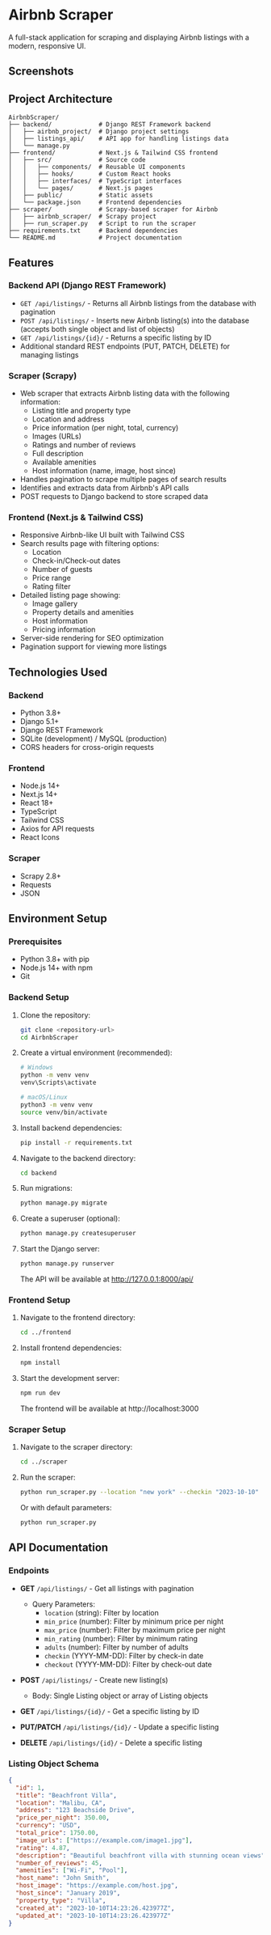 # Airbnb Scraper

A full-stack application for scraping and displaying Airbnb listings with a modern, responsive UI.

## Screenshots

## Project Architecture

```
AirbnbScraper/
├── backend/             # Django REST Framework backend
│   ├── airbnb_project/  # Django project settings
│   ├── listings_api/    # API app for handling listings data
│   └── manage.py
├── frontend/            # Next.js & Tailwind CSS frontend
│   ├── src/             # Source code
│   │   ├── components/  # Reusable UI components
│   │   ├── hooks/       # Custom React hooks
│   │   ├── interfaces/  # TypeScript interfaces
│   │   └── pages/       # Next.js pages
│   ├── public/          # Static assets
│   └── package.json     # Frontend dependencies
├── scraper/             # Scrapy-based scraper for Airbnb
│   ├── airbnb_scraper/  # Scrapy project
│   ├── run_scraper.py   # Script to run the scraper
├── requirements.txt     # Backend dependencies
└── README.md            # Project documentation
```

## Features

### Backend API (Django REST Framework)
- `GET /api/listings/` - Returns all Airbnb listings from the database with pagination
- `POST /api/listings/` - Inserts new Airbnb listing(s) into the database (accepts both single object and list of objects)
- `GET /api/listings/{id}/` - Returns a specific listing by ID
- Additional standard REST endpoints (PUT, PATCH, DELETE) for managing listings

### Scraper (Scrapy)
- Web scraper that extracts Airbnb listing data with the following information:
  - Listing title and property type
  - Location and address
  - Price information (per night, total, currency)
  - Images (URLs)
  - Ratings and number of reviews
  - Full description
  - Available amenities
  - Host information (name, image, host since)
- Handles pagination to scrape multiple pages of search results
- Identifies and extracts data from Airbnb's API calls
- POST requests to Django backend to store scraped data

### Frontend (Next.js & Tailwind CSS)
- Responsive Airbnb-like UI built with Tailwind CSS
- Search results page with filtering options:
  - Location
  - Check-in/Check-out dates
  - Number of guests
  - Price range
  - Rating filter
- Detailed listing page showing:
  - Image gallery
  - Property details and amenities
  - Host information
  - Pricing information
- Server-side rendering for SEO optimization
- Pagination support for viewing more listings

## Technologies Used

### Backend
- Python 3.8+
- Django 5.1+
- Django REST Framework
- SQLite (development) / MySQL (production)
- CORS headers for cross-origin requests

### Frontend
- Node.js 14+
- Next.js 14+
- React 18+
- TypeScript
- Tailwind CSS
- Axios for API requests
- React Icons

### Scraper
- Scrapy 2.8+
- Requests
- JSON

## Environment Setup

### Prerequisites
- Python 3.8+ with pip
- Node.js 14+ with npm
- Git

### Backend Setup

1. Clone the repository:
   ```bash
   git clone <repository-url>
   cd AirbnbScraper
   ```

2. Create a virtual environment (recommended):
   ```bash
   # Windows
   python -m venv venv
   venv\Scripts\activate

   # macOS/Linux
   python3 -m venv venv
   source venv/bin/activate
   ```

3. Install backend dependencies:
   ```bash
   pip install -r requirements.txt
   ```

4. Navigate to the backend directory:
   ```bash
   cd backend
   ```

5. Run migrations:
   ```bash
   python manage.py migrate
   ```

6. Create a superuser (optional):
   ```bash
   python manage.py createsuperuser
   ```

7. Start the Django server:
   ```bash
   python manage.py runserver
   ```
   
   The API will be available at http://127.0.0.1:8000/api/

### Frontend Setup

1. Navigate to the frontend directory:
   ```bash
   cd ../frontend
   ```

2. Install frontend dependencies:
   ```bash
   npm install
   ```

3. Start the development server:
   ```bash
   npm run dev
   ```

   The frontend will be available at http://localhost:3000

### Scraper Setup

1. Navigate to the scraper directory:
   ```bash
   cd ../scraper
   ```

2. Run the scraper:
   ```bash
   python run_scraper.py --location "new york" --checkin "2023-10-10" --checkout "2023-10-15" --adults 2
   ```

   Or with default parameters:
   ```bash
   python run_scraper.py
   ```

## API Documentation

### Endpoints

- **GET** `/api/listings/` - Get all listings with pagination
  - Query Parameters:
    - `location` (string): Filter by location
    - `min_price` (number): Filter by minimum price per night
    - `max_price` (number): Filter by maximum price per night
    - `min_rating` (number): Filter by minimum rating
    - `adults` (number): Filter by number of adults
    - `checkin` (YYYY-MM-DD): Filter by check-in date
    - `checkout` (YYYY-MM-DD): Filter by check-out date

- **POST** `/api/listings/` - Create new listing(s)
  - Body: Single Listing object or array of Listing objects

- **GET** `/api/listings/{id}/` - Get a specific listing by ID

- **PUT/PATCH** `/api/listings/{id}/` - Update a specific listing

- **DELETE** `/api/listings/{id}/` - Delete a specific listing

### Listing Object Schema

```json
{
  "id": 1,
  "title": "Beachfront Villa",
  "location": "Malibu, CA",
  "address": "123 Beachside Drive",
  "price_per_night": 350.00,
  "currency": "USD",
  "total_price": 1750.00,
  "image_urls": ["https://example.com/image1.jpg"],
  "rating": 4.87,
  "description": "Beautiful beachfront villa with stunning ocean views",
  "number_of_reviews": 45,
  "amenities": ["Wi-Fi", "Pool"],
  "host_name": "John Smith",
  "host_image": "https://example.com/host.jpg",
  "host_since": "January 2019",
  "property_type": "Villa",
  "created_at": "2023-10-10T14:23:26.423977Z",
  "updated_at": "2023-10-10T14:23:26.423977Z"
}
```